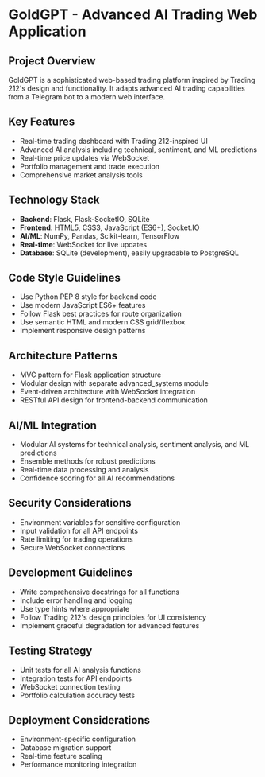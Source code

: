 <!-- Use this file to provide workspace-specific custom instructions to Copilot. For more details, visit https://code.visualstudio.com/docs/copilot/copilot-customization#_use-a-githubcopilotinstructionsmd-file -->

# GoldGPT - Advanced AI Trading Web Application

## Project Overview
GoldGPT is a sophisticated web-based trading platform inspired by Trading 212's design and functionality. It adapts advanced AI trading capabilities from a Telegram bot to a modern web interface.

## Key Features
- Real-time trading dashboard with Trading 212-inspired UI
- Advanced AI analysis including technical, sentiment, and ML predictions
- Real-time price updates via WebSocket
- Portfolio management and trade execution
- Comprehensive market analysis tools

## Technology Stack
- **Backend**: Flask, Flask-SocketIO, SQLite
- **Frontend**: HTML5, CSS3, JavaScript (ES6+), Socket.IO
- **AI/ML**: NumPy, Pandas, Scikit-learn, TensorFlow
- **Real-time**: WebSocket for live updates
- **Database**: SQLite (development), easily upgradable to PostgreSQL

## Code Style Guidelines
- Use Python PEP 8 style for backend code
- Use modern JavaScript ES6+ features
- Follow Flask best practices for route organization
- Use semantic HTML and modern CSS grid/flexbox
- Implement responsive design patterns

## Architecture Patterns
- MVC pattern for Flask application structure
- Modular design with separate advanced_systems module
- Event-driven architecture with WebSocket integration
- RESTful API design for frontend-backend communication

## AI/ML Integration
- Modular AI systems for technical analysis, sentiment analysis, and ML predictions
- Ensemble methods for robust predictions
- Real-time data processing and analysis
- Confidence scoring for all AI recommendations

## Security Considerations
- Environment variables for sensitive configuration
- Input validation for all API endpoints
- Rate limiting for trading operations
- Secure WebSocket connections

## Development Guidelines
- Write comprehensive docstrings for all functions
- Include error handling and logging
- Use type hints where appropriate
- Follow Trading 212's design principles for UI consistency
- Implement graceful degradation for advanced features

## Testing Strategy
- Unit tests for all AI analysis functions
- Integration tests for API endpoints
- WebSocket connection testing
- Portfolio calculation accuracy tests

## Deployment Considerations
- Environment-specific configuration
- Database migration support
- Real-time feature scaling
- Performance monitoring integration
